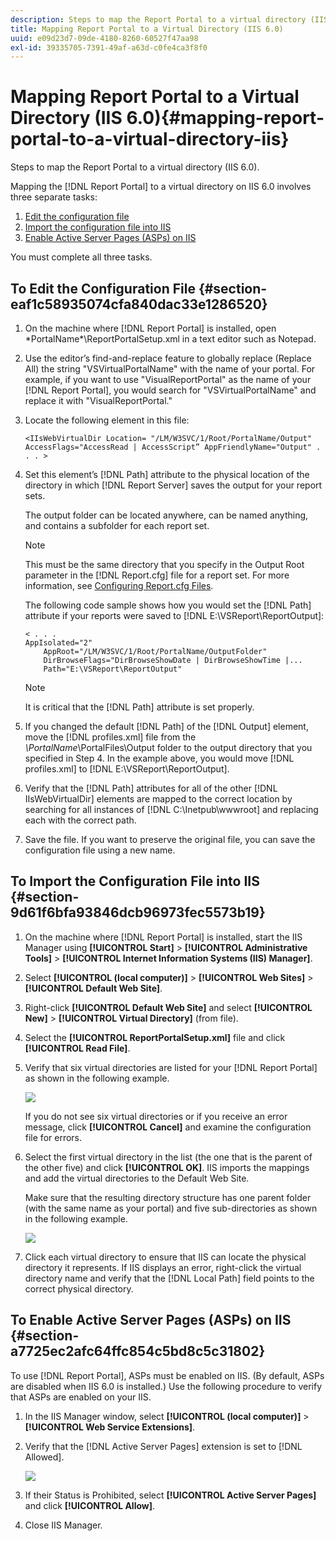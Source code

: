 ```yaml
---
description: Steps to map the Report Portal to a virtual directory (IIS 6.0).
title: Mapping Report Portal to a Virtual Directory (IIS 6.0)
uuid: e09d23d7-09de-4180-8260-60527f47aa98
exl-id: 39335705-7391-49af-a63d-c0fe4ca3f8f0
---
```

# Mapping Report Portal to a Virtual Directory (IIS 6.0){#mapping-report-portal-to-a-virtual-directory-iis}

Steps to map the Report Portal to a virtual directory (IIS 6.0).

 Mapping the [!DNL Report Portal] to a virtual directory on IIS 6.0 involves three separate tasks:

1. [Edit the configuration file](../../../../home/c-rpt-oview/c-install-rpt-port/c-virtual-dir/c-map-rpt-port-vdir-6.md#section-eaf1c58935074cfa840dac33e1286520) 
1. [Import the configuration file into IIS](../../../../home/c-rpt-oview/c-install-rpt-port/c-virtual-dir/c-map-rpt-port-vdir-6.md#section-9d61f6bfa93846dcb96973fec5573b19) 
1. [Enable Active Server Pages (ASPs) on IIS](../../../../home/c-rpt-oview/c-install-rpt-port/c-virtual-dir/c-map-rpt-port-vdir-6.md#section-a7725ec2afc64ffc854c5bd8c5c31802)

You must complete all three tasks.

## To Edit the Configuration File {#section-eaf1c58935074cfa840dac33e1286520}

1. On the machine where [!DNL Report Portal] is installed, open \*PortalName*\ReportPortalSetup.xml in a text editor such as Notepad. 

1. Use the editor’s find-and-replace feature to globally replace (Replace All) the string "VSVirtualPortalName" with the name of your portal. For example, if you want to use "VisualReportPortal" as the name of your [!DNL Report Portal], you would search for "VSVirtualPortalName" and replace it with "VisualReportPortal." 
1. Locate the following element in this file: 

   ```
   <IIsWebVirtualDir Location= "/LM/W3SVC/1/Root/PortalName/Output" AccessFlags="AccessRead | AccessScript” AppFriendlyName="Output" . . . >
   ```

1. Set this element’s [!DNL Path] attribute to the physical location of the directory in which [!DNL Report Server] saves the output for your report sets.

   The output folder can be located anywhere, can be named anything, and contains a subfolder for each report set.

   >[!NOTE]
   >
   >This must be the same directory that you specify in the Output Root parameter in the [!DNL Report.cfg] file for a report set. For more information, see [Configuring Report.cfg Files](../../../../home/c-rpt-oview/c-admin-rpt/c-config-rpt-files.md#concept-cf4b95344fcb4c8c877db91e5f1d345d).

   The following code sample shows how you would set the [!DNL Path] attribute if your reports were saved to [!DNL E:\VSReport\ReportOutput]:

   ```
   < . . . 
   AppIsolated="2" 
       AppRoot="/LM/W3SVC/1/Root/PortalName/OutputFolder" 
       DirBrowseFlags="DirBrowseShowDate | DirBrowseShowTime |...  
       Path="E:\VSReport\ReportOutput"
   ```

   >[!NOTE]
   >
   >It is critical that the [!DNL Path] attribute is set properly.

1. If you changed the default [!DNL Path] of the [!DNL Output] element, move the [!DNL profiles.xml] file from the *\PortalName*\PortalFiles\Output folder to the output directory that you specified in Step 4. In the example above, you would move [!DNL profiles.xml] to [!DNL E:\VSReport\ReportOutput]. 

1. Verify that the [!DNL Path] attributes for all of the other [!DNL IIsWebVirtualDir] elements are mapped to the correct location by searching for all instances of [!DNL C:\Inetpub\wwwroot] and replacing each with the correct path. 

1. Save the file. If you want to preserve the original file, you can save the configuration file using a new name.

## To Import the Configuration File into IIS {#section-9d61f6bfa93846dcb96973fec5573b19}

1. On the machine where [!DNL Report Portal] is installed, start the IIS Manager using **[!UICONTROL Start]** > **[!UICONTROL Administrative Tools]** > **[!UICONTROL Internet Information Systems (IIS) Manager]**. 

1. Select **[!UICONTROL (local computer)]** > **[!UICONTROL Web Sites]** > **[!UICONTROL Default Web Site]**. 

1. Right-click **[!UICONTROL Default Web Site]** and select **[!UICONTROL New]** > **[!UICONTROL Virtual Directory]** (from file). 

1. Select the **[!UICONTROL ReportPortalSetup.xml]** file and click **[!UICONTROL Read File]**. 

1. Verify that six virtual directories are listed for your [!DNL Report Portal] as shown in the following example.

   ![](assets/rptPort_dia_VirDirs.png)

   If you do not see six virtual directories or if you receive an error message, click **[!UICONTROL Cancel]** and examine the configuration file for errors. 

1. Select the first virtual directory in the list (the one that is the parent of the other five) and click **[!UICONTROL OK]**. IIS imports the mappings and add the virtual directories to the Default Web Site.

   Make sure that the resulting directory structure has one parent folder (with the same name as your portal) and five sub-directories as shown in the following example.

   ![](assets/rptPort_scrn_VirDirs_Installed.png)

1. Click each virtual directory to ensure that IIS can locate the physical directory it represents. If IIS displays an error, right-click the virtual directory name and verify that the [!DNL Local Path] field points to the correct physical directory.

## To Enable Active Server Pages (ASPs) on IIS {#section-a7725ec2afc64ffc854c5bd8c5c31802}

To use [!DNL Report Portal], ASPs must be enabled on IIS. (By default, ASPs are disabled when IIS 6.0 is installed.) Use the following procedure to verify that ASPs are enabled on your IIS.

1. In the IIS Manager window, select **[!UICONTROL (local computer)]** > **[!UICONTROL Web Service Extensions]**. 
1. Verify that the [!DNL Active Server Pages] extension is set to [!DNL Allowed].

   ![](assets/report_aspenable.png)

1. If their Status is Prohibited, select **[!UICONTROL Active Server Pages]** and click **[!UICONTROL Allow]**. 
1. Close IIS Manager.

